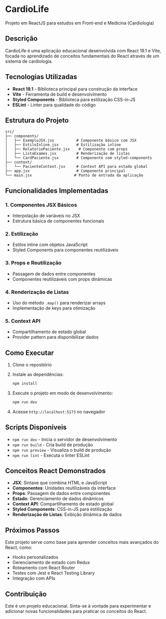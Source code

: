 # CardioLife

Projeto em ReactJS para estudos em Front-end e Medicina (Cardiologia)

## Descrição

CardioLife é uma aplicação educacional desenvolvida com React 19.1 e Vite, focada no aprendizado de conceitos fundamentais do React através de um sistema de cardiologia.

## Tecnologias Utilizadas

- **React 19.1** - Biblioteca principal para construção da interface
- **Vite** - Ferramenta de build e desenvolvimento
- **Styled Components** - Biblioteca para estilização CSS-in-JS
- **ESLint** - Linter para qualidade do código

## Estrutura do Projeto

```
src/
├── components/
│   ├── ExemploJSX.jsx          # Componente básico com JSX
│   ├── EstiloInline.jsx        # Estilização inline
│   ├── RelatorioPaciente.jsx    # Componente com props
│   ├── ListaExames.jsx         # Renderização de listas
│   └── CardPaciente.jsx        # Componente com styled-components
├── context/
│   └── PacienteContext.jsx     # Context API para estado global
├── app.jsx                     # Componente principal
└── main.jsx                   # Ponto de entrada da aplicação
```

## Funcionalidades Implementadas

### 1. Componentes JSX Básicos
- Interpolação de variáveis no JSX
- Estrutura básica de componentes funcionais

### 2. Estilização
- Estilos inline com objetos JavaScript
- Styled Components para componentes reutilizáveis

### 3. Props e Reutilização
- Passagem de dados entre componentes
- Componentes reutilizáveis com props dinâmicas

### 4. Renderização de Listas
- Uso do método `.map()` para renderizar arrays
- Implementação de keys para otimização

### 5. Context API
- Compartilhamento de estado global
- Provider pattern para disponibilizar dados

## Como Executar

1. Clone o repositório
2. Instale as dependências:
   ```bash
   npm install
   ```

3. Execute o projeto em modo de desenvolvimento:
   ```bash
   npm run dev
   ```

4. Acesse `http://localhost:5173` no navegador

## Scripts Disponíveis

- `npm run dev` - Inicia o servidor de desenvolvimento
- `npm run build` - Cria build de produção
- `npm run preview` - Visualiza o build de produção
- `npm run lint` - Executa o linter ESLint

## Conceitos React Demonstrados

- **JSX**: Sintaxe que combina HTML e JavaScript
- **Componentes**: Unidades reutilizáveis da interface
- **Props**: Passagem de dados entre componentes
- **Estado**: Gerenciamento de dados dinâmicos
- **Context API**: Compartilhamento de estado global
- **Styled Components**: CSS-in-JS para estilização
- **Renderização de Listas**: Exibição dinâmica de dados

## Próximos Passos

Este projeto serve como base para aprender conceitos mais avançados do React, como:
- Hooks personalizados
- Gerenciamento de estado com Redux
- Roteamento com React Router
- Testes com Jest e React Testing Library
- Integração com APIs

## Contribuição

Este é um projeto educacional. Sinta-se à vontade para experimentar e adicionar novas funcionalidades para praticar os conceitos do React.